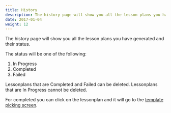 ```yaml
---
title: History
description: The history page will show you all the lesson plans you have generated and their status.
date: 2017-01-04
weight: 12
---
```


The history page will show you all the lesson plans you have generated and their status.

The status will be one of the following:

1. In Progress
2. Completed
3. Failed

Lessonplans that are Completed and Failed can be deleted. Lessonplans that are In Progress cannot be deleted.

For completed you can click on the lessonplan and it will go to the [template picking screen](/docs/interface/template/).

